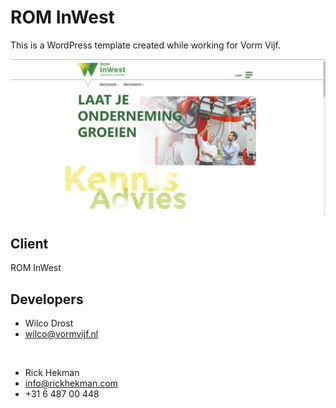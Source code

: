 # ROM InWest

This is a WordPress template created while working for Vorm Vijf.

![website preview](public/images/preview.jpg)<br />

## Client
ROM InWest

## Developers

* Wilco Drost
* wilco@vormvijf.nl

<br />

* Rick Hekman
* info@rickhekman.com
* +31 6 487 00 448
